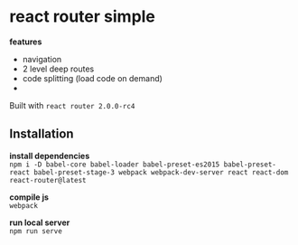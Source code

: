# react router simple

**features**  
- navigation
- 2 level deep routes
- code splitting (load code on demand)
- 

Built with `react router 2.0.0-rc4`

## Installation

**install dependencies**  
`npm i -D babel-core babel-loader babel-preset-es2015 babel-preset-react babel-preset-stage-3 webpack webpack-dev-server react react-dom react-router@latest`

**compile js**  
`webpack`

**run local server**  
`npm run serve`
